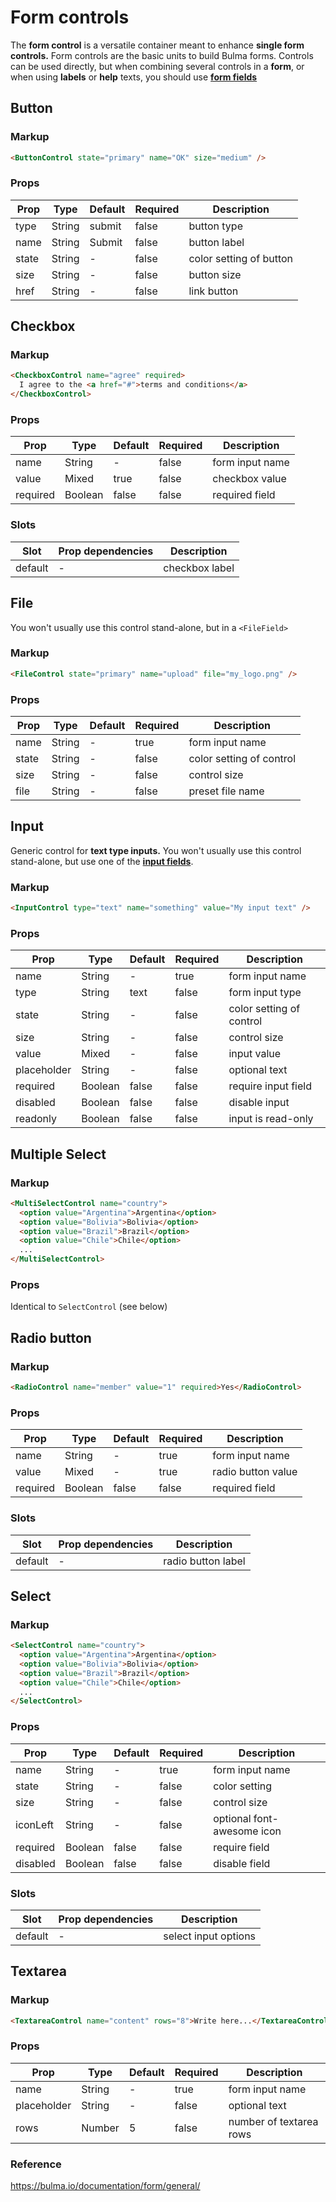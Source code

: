 # Form controls

The **form control** is a versatile container meant to enhance **single form controls.** Form controls are the basic units to build Bulma forms. Controls can be used directly, but when combining several controls in a **form**, or when using **labels** or **help** texts, you should use [**form fields**](../fields)

## Button

### Markup

```html
<ButtonControl state="primary" name="OK" size="medium" />
```
### Props

| Prop | Type | Default | Required | Description |
|------|------|---------|----------|-------------|
| type | String | submit | false | button type
| name | String | Submit | false | button label
| state | String | - | false | color setting of button
| size | String | - | false | button size
| href | String | - | false | link button


## Checkbox

### Markup

```html
<CheckboxControl name="agree" required>
  I agree to the <a href="#">terms and conditions</a>
</CheckboxControl>
```
### Props

| Prop | Type | Default | Required | Description |
|------|------|---------|----------|-------------|
| name | String | - | false | form input name
| value | Mixed | true | false | checkbox value
| required | Boolean | false | false | required field

### Slots

| Slot | Prop dependencies | Description |
|------|-------------------|-------------|
| default | - | checkbox label |

## File

You won't usually use this control stand-alone, but in a `<FileField>`

### Markup

```html
<FileControl state="primary" name="upload" file="my_logo.png" />
```
### Props

| Prop | Type | Default | Required | Description |
|------|------|---------|----------|-------------|
| name | String | - | true | form input name
| state | String | - | false | color setting of control
| size | String | - | false | control size
| file | String | - | false | preset file name

## Input

Generic control for **text type inputs.**
You won't usually use this control stand-alone, but use one of the [**input fields**](../fields).

### Markup

```html
<InputControl type="text" name="something" value="My input text" />
```
### Props

| Prop | Type | Default | Required | Description |
|------|------|---------|----------|-------------|
| name | String | - | true | form input name
| type | String | text | false | form input type
| state | String | - | false | color setting of control
| size | String | - | false | control size
| value | Mixed | - | false | input value
| placeholder | String | - | false | optional text
| required | Boolean | false | false | require input field
| disabled | Boolean | false | false | disable input
| readonly | Boolean | false | false | input is read-only

## Multiple Select

### Markup

```html
<MultiSelectControl name="country">
  <option value="Argentina">Argentina</option>
  <option value="Bolivia">Bolivia</option>
  <option value="Brazil">Brazil</option>
  <option value="Chile">Chile</option>
  ...
</MultiSelectControl>
```

### Props

Identical to `SelectControl` (see below)

## Radio button

### Markup

```html
<RadioControl name="member" value="1" required>Yes</RadioControl>
```
### Props

| Prop | Type | Default | Required | Description |
|------|------|---------|----------|-------------|
| name | String | - | true | form input name
| value | Mixed | - | true | radio button value
| required | Boolean | false | false | required field

### Slots

| Slot | Prop dependencies | Description |
|------|-------------------|-------------|
| default | - | radio button label |

## Select

### Markup

```html
<SelectControl name="country">
  <option value="Argentina">Argentina</option>
  <option value="Bolivia">Bolivia</option>
  <option value="Brazil">Brazil</option>
  <option value="Chile">Chile</option>
  ...
</SelectControl>
```
### Props

| Prop | Type | Default | Required | Description |
|------|------|---------|----------|-------------|
| name | String | - | true | form input name
| state | String | - | false | color setting
| size | String | - | false | control size
| iconLeft | String | - | false | optional font-awesome icon
| required | Boolean | false | false | require field
| disabled | Boolean | false | false | disable field

### Slots

| Slot | Prop dependencies | Description |
|------|-------------------|-------------|
| default | - | select input options |

## Textarea

### Markup

```html
<TextareaControl name="content" rows="8">Write here...</TextareaControl>
```
### Props

| Prop | Type | Default | Required | Description |
|------|------|---------|----------|-------------|
| name | String | - | true | form input name
| placeholder | String | - | false | optional text
| rows | Number | 5 | false | number of textarea rows

### Reference

https://bulma.io/documentation/form/general/